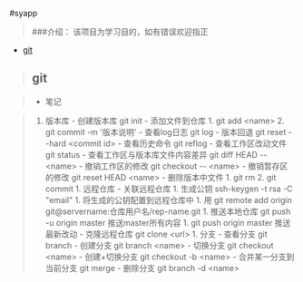 #syapp
>###介绍：
    该项目为学习目的，如有错误欢迎指正
- [git](#git)

>## git

>- 笔记

>    1. 版本库
        - 创建版本库 git init
        - 添加文件到仓库 
            1. git add \<name>
            2. git commit -m '版本说明'
        - 查看log日志 git log
        - 版本回退 git reset --hard \<commit id>
        - 查看历史命令 git reflog
        - 查看工作区改动文件 git status
        - 查看工作区与版本库文件内容差异 git diff HEAD -- \<name>
        - 撤销工作区的修改 git checkout -- \<name>
        - 撤销暂存区的修改 git reset HEAD \<name>
        - 删除版本中文件
            1. git rm
            2. git commit
    1. 远程仓库
        - 关联远程仓库
            1. 生成公钥 ssh-keygen -t rsa -C "email"
            1. 将生成的公钥配置到远程仓库中
            1. 用 git remote add origin git@servername:仓库用户名/rep-name.git
            1. 推送本地仓库 git push -u origin master 推送master所有内容
            1. git push origin master 推送最新改动
        - 克隆远程仓库 git clone \<url>
    1. 分支
        - 查看分支 git branch
        - 创建分支 git branch \<name>
        - 切换分支 git checkout \<name>
        - 创建+切换分支 git checkout -b \<name>
        - 合并某一分支到当前分支 git merge <name>
        - 删除分支 git branch -d \<name> 
            
  
        
